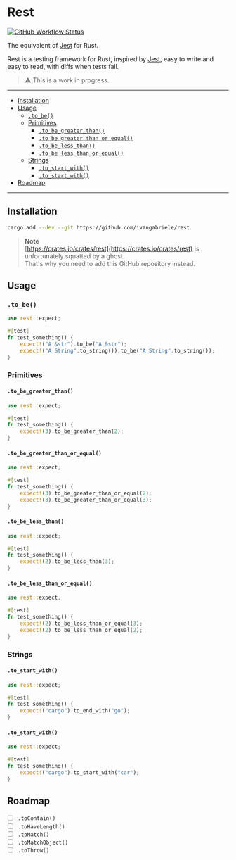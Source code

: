 # Rest

[![GitHub Workflow Status](https://img.shields.io/github/actions/workflow/status/ivangabriele/rest/test.yml?label=Tests&style=for-the-badge)](https://github.com/ivangabriele/rest/actions?query=branch%3Amain+workflow%3ATest++)

The equivalent of [Jest](https://jestjs.io) for Rust.

Rest is a testing framework for Rust, inspired by [Jest](https://jestjs.io),
easy to write and easy to read, with diffs when tests fail.

> ⚠️ This is a work in progress.

---

- [Installation](#installation)
- [Usage](#usage)
  - [`.to_be()`](#to_be)
  - [Primitives](#primitives)
    - [`.to_be_greater_than()`](#to_be_greater_than)
    - [`.to_be_greater_than_or_equal()`](#to_be_greater_than_or_equal)
    - [`.to_be_less_than()`](#to_be_less_than)
    - [`.to_be_less_than_or_equal()`](#to_be_less_than_or_equal)
  - [Strings](#strings)
    - [`.to_start_with()`](#to_start_with)
    - [`.to_start_with()`](#to_start_with-1)
- [Roadmap](#roadmap)

---

## Installation

```sh
cargo add --dev --git https://github.com/ivangabriele/rest
```

> **Note**<br>
> [https://crates.io/crates/rest](https://crates.io/crates/rest) is unfortunately squatted by a ghost.<br>
> That's why you need to add this GitHub repository instead.

## Usage

### `.to_be()`

```rust
use rest::expect;

#[test]
fn test_something() {
    expect!("A &str").to_be("A &str");
    expect!("A String".to_string()).to_be("A String".to_string());
}
```

### Primitives

#### `.to_be_greater_than()`

```rust
use rest::expect;

#[test]
fn test_something() {
    expect!(3).to_be_greater_than(2);
}
```

#### `.to_be_greater_than_or_equal()`

```rust
use rest::expect;

#[test]
fn test_something() {
    expect!(3).to_be_greater_than_or_equal(2);
    expect!(3).to_be_greater_than_or_equal(3);
}
```

#### `.to_be_less_than()`

```rust
use rest::expect;

#[test]
fn test_something() {
    expect!(2).to_be_less_than(3);
}
```

#### `.to_be_less_than_or_equal()`

```rust
use rest::expect;

#[test]
fn test_something() {
    expect!(2).to_be_less_than_or_equal(3);
    expect!(2).to_be_less_than_or_equal(2);
}
```

### Strings

#### `.to_start_with()`

```rust
use rest::expect;

#[test]
fn test_something() {
    expect!("cargo").to_end_with("go");
}
```

#### `.to_start_with()`

```rust
use rest::expect;

#[test]
fn test_something() {
    expect!("cargo").to_start_with("car");
}
```

## Roadmap

- [ ] `.toContain()`
- [ ] `.toHaveLength()`
- [ ] `.toMatch()`
- [ ] `.toMatchObject()`
- [ ] `.toThrow()`

